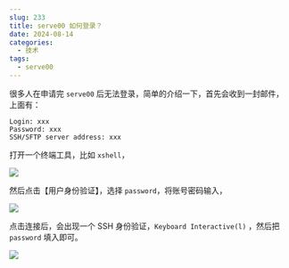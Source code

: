 ```yaml
---
slug: 233
title: serve00 如何登录？
date: 2024-08-14
categories: 
  - 技术
tags: 
  - serve00
---
```


很多人在申请完 `serve00` 后无法登录，简单的介绍一下，首先会收到一封邮件，上面有：

```shell
Login: xxx
Password: xxx
SSH/SFTP server address: xxx
```

打开一个终端工具，比如 `xshell`，

![](https://imgurl.zishu.me/2024/08/1723687086327.webp)

然后点击【用户身份验证】，选择 `password`，将账号密码输入，

![](https://imgurl.zishu.me/2024/08/1723687094941.webp)

点击连接后，会出现一个 SSH 身份验证，`Keyboard Interactive(l)` ，然后把 `password` 填入即可。

![](https://imgurl.zishu.me/2024/08/1723687097371.webp)
